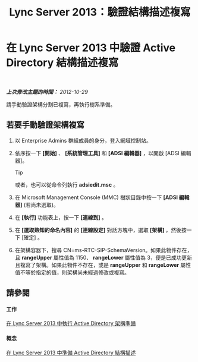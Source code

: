 ﻿---
title: Lync Server 2013：驗證結構描述複寫
TOCTitle: 驗證結構描述複寫
ms:assetid: ad01a7cf-aa79-4648-ba5a-a7a09172db36
ms:mtpsurl: https://technet.microsoft.com/zh-tw/library/Gg412822(v=OCS.15)
ms:contentKeyID: 49291971
ms.date: 08/10/2015
mtps_version: v=OCS.15
ms.translationtype: HT
---

# 在 Lync Server 2013 中驗證 Active Directory 結構描述複寫

 

_**上次修改主題的時間：** 2012-10-29_

請手動驗證架構分割已複寫，再執行樹系準備。

## 若要手動驗證架構複寫

1.  以 Enterprise Admins 群組成員的身分，登入網域控制站。

2.  依序按一下 **\[開始\]** 、 **\[系統管理工具\]** 和 **\[ADSI 編輯器\]** ，以開啟 \[ADSI 編輯器\]。
    
    > [!TIP]
    > 或者，也可以從命令列執行 <strong>adsiedit.msc</strong> 。


3.  在 Microsoft Management Console (MMC) 樹狀目錄中按一下 **\[ADSI 編輯器\]** (若尚未選取)。

4.  在 **\[執行\]** 功能表上，按一下 **\[連線到\]** 。

5.  在 **\[選取熟知的命名內容\]** 的 **\[連線設定\]** 對話方塊中，選取 **\[架構\]** ，然後按一下 \[確定\] 。

6.  在架構容器下，搜尋 CN=ms-RTC-SIP-SchemaVersion。如果此物件存在，且 **rangeUpper** 屬性值為 1150、 **rangeLower** 屬性值為 3，便是已成功更新且複寫了架構。如果此物件不存在，或是 **rangeUpper** 和 **rangeLower** 屬性值不等於指定的值，則架構尚未經過修改或複寫。

## 請參閱

#### 工作

[在 Lync Server 2013 中執行 Active Directory 架構準備](lync-server-2013-running-schema-preparation.md)  

#### 概念

[在 Lync Server 2013 中準備 Active Directory 結構描述](lync-server-2013-preparing-the-active-directory-schema.md)

